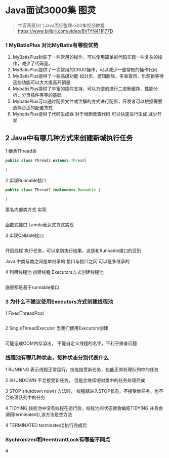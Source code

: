 # Java面试3000集 图灵

> 牛客网最热门Java面经整理-300集视频教程
> https://www.bilibili.com/video/BV1YN411F77D
> 
> 
### 1 MyBatisPlus 对比MyBatis有哪些优势
1. MyBatisPlus封装了一些常用的操作，可以使用简单的代码实现一些复杂的操作，减少了代码量。
2. MyBatisPlus提供了一次常用的CRUD操作，可以减少一些常规的操作代码
3. MyBatisPlus提供了一些高级功能 如分页、逻辑删除、多表查询、乐观锁等待 这些功能可以大大提高开销量
4. MybatisPlus提供了丰富的插件支持，可以方便的进行二进制缓存、性能分析、分页插件等等的基础
5. MybatisPlus可以通过配置文件或注解的方式进行配置，开发者可以根据需要选择合适的配置方式
6. MybatisPlus提供了代码生成器 对于增删改查代码 可以快速进行生成 减少开发

## 2 Java中有哪几种方式来创建新城执行任务
1 继承Thread类
```Java
public class Thread1 extends Thread{
    
}
```

2 实现Runnable接口
```java
public class Thread2 implements Runnable {
    
}
```

匿名内部类方式 实现
```java
```

函数式接口 Lamda表达式方式实现


3 实现Callable接口
```java

```
开启线程 执行任务，可以拿到执行结果，这是和Runnable接口的区别

Java 中类与类之间是单继承的
接口与接口之间 可以是多继承的

4 利用线程池 创建线程
Executors方式创建线程池

```java

```

底层都是基于runnable接口

### 3 为什么不建议使用Executors方式创建线程池
1 FixedThreadPool
```java

```

2 SingleThreadExecutor
当我们使用Executors创建
```java

```
可能造成OOM内存溢出， 不能自定义线程的名字，不利于排查问题


### 线程池有哪几种状态，每种状态分别代表什么

1 RUNNING
表示线程正常运行，技能接受新任务，也能正常处理队列中的任务

2 SHUNDOWN
不会接受新任务， 但是会继续吧对类中的任务处理完成

3 STOP
shutdown now() 方法时， 线程就进入STOP状态，不接受新任务，也不会处理队列中的任务

4 TIDYING
线程池中没有线程在运行后，线程池的状态就会编程TIDYING 并且会调用terminated(),该方法是空方法

4 TERMINATED
terminated()执行完成后

### Sychronized和ReentrantLock有哪些不同点


4 